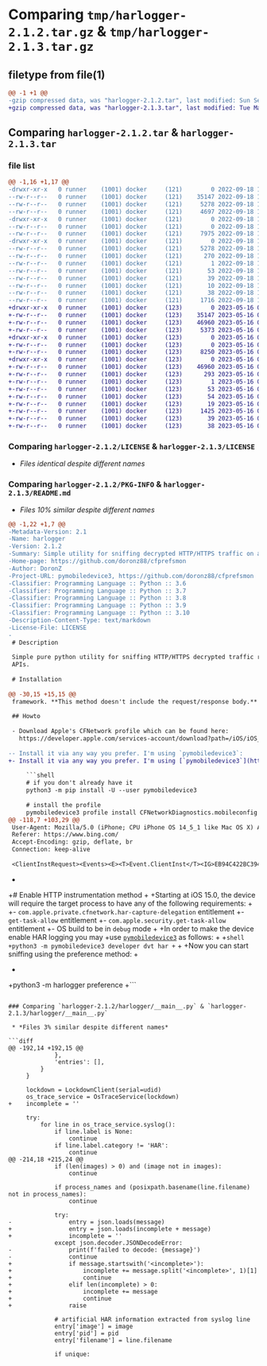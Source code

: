 # Comparing `tmp/harlogger-2.1.2.tar.gz` & `tmp/harlogger-2.1.3.tar.gz`

## filetype from file(1)

```diff
@@ -1 +1 @@
-gzip compressed data, was "harlogger-2.1.2.tar", last modified: Sun Sep 18 16:24:44 2022, max compression
+gzip compressed data, was "harlogger-2.1.3.tar", last modified: Tue May 16 09:39:59 2023, max compression
```

## Comparing `harlogger-2.1.2.tar` & `harlogger-2.1.3.tar`

### file list

```diff
@@ -1,16 +1,17 @@
-drwxr-xr-x   0 runner    (1001) docker     (121)        0 2022-09-18 16:24:44.646498 harlogger-2.1.2/
--rw-r--r--   0 runner    (1001) docker     (121)    35147 2022-09-18 16:24:37.000000 harlogger-2.1.2/LICENSE
--rw-r--r--   0 runner    (1001) docker     (121)     5278 2022-09-18 16:24:44.646498 harlogger-2.1.2/PKG-INFO
--rw-r--r--   0 runner    (1001) docker     (121)     4697 2022-09-18 16:24:37.000000 harlogger-2.1.2/README.md
-drwxr-xr-x   0 runner    (1001) docker     (121)        0 2022-09-18 16:24:44.642497 harlogger-2.1.2/harlogger/
--rw-r--r--   0 runner    (1001) docker     (121)        0 2022-09-18 16:24:37.000000 harlogger-2.1.2/harlogger/__init__.py
--rw-r--r--   0 runner    (1001) docker     (121)     7975 2022-09-18 16:24:37.000000 harlogger-2.1.2/harlogger/__main__.py
-drwxr-xr-x   0 runner    (1001) docker     (121)        0 2022-09-18 16:24:44.646498 harlogger-2.1.2/harlogger.egg-info/
--rw-r--r--   0 runner    (1001) docker     (121)     5278 2022-09-18 16:24:44.000000 harlogger-2.1.2/harlogger.egg-info/PKG-INFO
--rw-r--r--   0 runner    (1001) docker     (121)      270 2022-09-18 16:24:44.000000 harlogger-2.1.2/harlogger.egg-info/SOURCES.txt
--rw-r--r--   0 runner    (1001) docker     (121)        1 2022-09-18 16:24:44.000000 harlogger-2.1.2/harlogger.egg-info/dependency_links.txt
--rw-r--r--   0 runner    (1001) docker     (121)       53 2022-09-18 16:24:44.000000 harlogger-2.1.2/harlogger.egg-info/entry_points.txt
--rw-r--r--   0 runner    (1001) docker     (121)       39 2022-09-18 16:24:44.000000 harlogger-2.1.2/harlogger.egg-info/requires.txt
--rw-r--r--   0 runner    (1001) docker     (121)       10 2022-09-18 16:24:44.000000 harlogger-2.1.2/harlogger.egg-info/top_level.txt
--rw-r--r--   0 runner    (1001) docker     (121)       38 2022-09-18 16:24:44.646498 harlogger-2.1.2/setup.cfg
--rw-r--r--   0 runner    (1001) docker     (121)     1716 2022-09-18 16:24:37.000000 harlogger-2.1.2/setup.py
+drwxr-xr-x   0 runner    (1001) docker     (123)        0 2023-05-16 09:39:59.263680 harlogger-2.1.3/
+-rw-r--r--   0 runner    (1001) docker     (123)    35147 2023-05-16 09:39:43.000000 harlogger-2.1.3/LICENSE
+-rw-r--r--   0 runner    (1001) docker     (123)    46960 2023-05-16 09:39:59.263680 harlogger-2.1.3/PKG-INFO
+-rw-r--r--   0 runner    (1001) docker     (123)     5373 2023-05-16 09:39:43.000000 harlogger-2.1.3/README.md
+drwxr-xr-x   0 runner    (1001) docker     (123)        0 2023-05-16 09:39:59.263680 harlogger-2.1.3/harlogger/
+-rw-r--r--   0 runner    (1001) docker     (123)        0 2023-05-16 09:39:43.000000 harlogger-2.1.3/harlogger/__init__.py
+-rw-r--r--   0 runner    (1001) docker     (123)     8250 2023-05-16 09:39:43.000000 harlogger-2.1.3/harlogger/__main__.py
+drwxr-xr-x   0 runner    (1001) docker     (123)        0 2023-05-16 09:39:59.263680 harlogger-2.1.3/harlogger.egg-info/
+-rw-r--r--   0 runner    (1001) docker     (123)    46960 2023-05-16 09:39:59.000000 harlogger-2.1.3/harlogger.egg-info/PKG-INFO
+-rw-r--r--   0 runner    (1001) docker     (123)      293 2023-05-16 09:39:59.000000 harlogger-2.1.3/harlogger.egg-info/SOURCES.txt
+-rw-r--r--   0 runner    (1001) docker     (123)        1 2023-05-16 09:39:59.000000 harlogger-2.1.3/harlogger.egg-info/dependency_links.txt
+-rw-r--r--   0 runner    (1001) docker     (123)       53 2023-05-16 09:39:59.000000 harlogger-2.1.3/harlogger.egg-info/entry_points.txt
+-rw-r--r--   0 runner    (1001) docker     (123)       54 2023-05-16 09:39:59.000000 harlogger-2.1.3/harlogger.egg-info/requires.txt
+-rw-r--r--   0 runner    (1001) docker     (123)       19 2023-05-16 09:39:59.000000 harlogger-2.1.3/harlogger.egg-info/top_level.txt
+-rw-r--r--   0 runner    (1001) docker     (123)     1425 2023-05-16 09:39:43.000000 harlogger-2.1.3/pyproject.toml
+-rw-r--r--   0 runner    (1001) docker     (123)       39 2023-05-16 09:39:43.000000 harlogger-2.1.3/requirements.txt
+-rw-r--r--   0 runner    (1001) docker     (123)       38 2023-05-16 09:39:59.263680 harlogger-2.1.3/setup.cfg
```

### Comparing `harlogger-2.1.2/LICENSE` & `harlogger-2.1.3/LICENSE`

 * *Files identical despite different names*

### Comparing `harlogger-2.1.2/PKG-INFO` & `harlogger-2.1.3/README.md`

 * *Files 10% similar despite different names*

```diff
@@ -1,22 +1,7 @@
-Metadata-Version: 2.1
-Name: harlogger
-Version: 2.1.2
-Summary: Simple utility for sniffing decrypted HTTP/HTTPS traffic on an iDevice
-Home-page: https://github.com/doronz88/cfprefsmon
-Author: DoronZ
-Project-URL: pymobiledevice3, https://github.com/doronz88/cfprefsmon
-Classifier: Programming Language :: Python :: 3.6
-Classifier: Programming Language :: Python :: 3.7
-Classifier: Programming Language :: Python :: 3.8
-Classifier: Programming Language :: Python :: 3.9
-Classifier: Programming Language :: Python :: 3.10
-Description-Content-Type: text/markdown
-License-File: LICENSE
-
 # Description
 
 Simple pure python utility for sniffing HTTP/HTTPS decrypted traffic recorded by one of Apple's not-so-well documented
 APIs.
 
 # Installation
 
@@ -30,15 +15,15 @@
 framework. **This method doesn't include the request/response body.**
 
 ## Howto
 
 - Download Apple's CFNetwork profile which can be found here:
   https://developer.apple.com/services-account/download?path=/iOS/iOS_Logs/CFNetworkDiagnostics.mobileconfig
 
-- Install it via any way you prefer. I'm using `pymobiledevice3`:
+- Install it via any way you prefer. I'm using [`pymobiledevice3`](https://github.com/doronz88/pymobiledevice3):
 
     ```shell
     # if you don't already have it
     python3 -m pip install -U --user pymobiledevice3
     
     # install the profile
     pymobiledevice3 profile install CFNetworkDiagnostics.mobileconfig
@@ -118,7 +103,29 @@
 User-Agent: Mozilla/5.0 (iPhone; CPU iPhone OS 14_5_1 like Mac OS X) AppleWebKit/605.1.15 (KHTML, like Gecko) Version/14.1 Mobile/15E148 Safari/604.1
 Referer: https://www.bing.com/
 Accept-Encoding: gzip, deflate, br
 Connection: keep-alive
 
 <ClientInstRequest><Events><E><T>Event.ClientInst</T><IG>EB94C422BC394F90A876D39A790BECBC</IG><TS>1634801882467</TS><D><![CDATA[[{"T":"CI.BoxModel","FID":"CI","Name":"v2.8","SV":"4","P":{"C":1,"N":5,"I":"5iv","S":"V","M":"V+L+M+MT+E+N+C+K+BD","T":1669960,"F":0},"V":"zrpx/////////visible/+zryw/////////hidden/@p"}]]]></D></E></Events><STS>1634801882467</STS></ClientInstRequest>
 ```
+
+# Enable HTTP instrumentation method
+
+Starting at iOS 15.0, the device will require the target process to have any of the following requirements:
+
+- `com.apple.private.cfnetwork.har-capture-delegation` entitlement
+- `get-task-allow` entitlement
+- `com.apple.security.get-task-allow` entitlement
+- OS build to be in `debug` mode
+
+In order to make the device enable HAR logging you may
+use [`pymobiledevice3`](https://github.com/doronz88/pymobiledevice3) as follows:
+
+```shell
+python3 -m pymobiledevice3 developer dvt har
+```
+
+Now you can start sniffing using the preference method:
+
+ ```shell
+python3 -m harlogger preference
+```
```

### Comparing `harlogger-2.1.2/harlogger/__main__.py` & `harlogger-2.1.3/harlogger/__main__.py`

 * *Files 3% similar despite different names*

```diff
@@ -192,14 +192,15 @@
             },
             'entries': [],
         }
     }
 
     lockdown = LockdownClient(serial=udid)
     os_trace_service = OsTraceService(lockdown)
+    incomplete = ''
 
     try:
         for line in os_trace_service.syslog():
             if line.label is None:
                 continue
             if line.label.category != 'HAR':
                 continue
@@ -214,18 +215,24 @@
             if (len(images) > 0) and (image not in images):
                 continue
 
             if process_names and (posixpath.basename(line.filename) not in process_names):
                 continue
 
             try:
-                entry = json.loads(message)
+                entry = json.loads(incomplete + message)
+                incomplete = ''
             except json.decoder.JSONDecodeError:
-                print(f'failed to decode: {message}')
-                continue
+                if message.startswith('<incomplete>'):
+                    incomplete += message.split('<incomplete>', 1)[1]
+                    continue
+                elif len(incomplete) > 0:
+                    incomplete += message
+                    continue
+                raise
 
             # artificial HAR information extracted from syslog line
             entry['image'] = image
             entry['pid'] = pid
             entry['filename'] = line.filename
 
             if unique:
```


